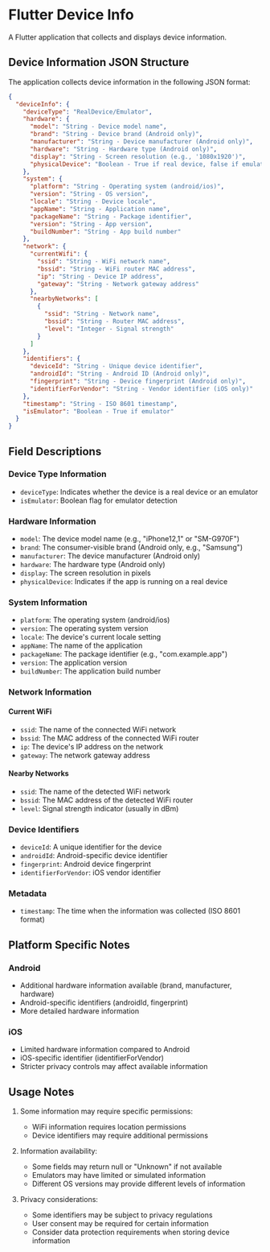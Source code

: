 # Flutter Device Info

A Flutter application that collects and displays device information.

## Device Information JSON Structure

The application collects device information in the following JSON format:

```json
{
  "deviceInfo": {
    "deviceType": "RealDevice/Emulator",
    "hardware": {
      "model": "String - Device model name",
      "brand": "String - Device brand (Android only)",
      "manufacturer": "String - Device manufacturer (Android only)",
      "hardware": "String - Hardware type (Android only)",
      "display": "String - Screen resolution (e.g., '1080x1920')",
      "physicalDevice": "Boolean - True if real device, false if emulator"
    },
    "system": {
      "platform": "String - Operating system (android/ios)",
      "version": "String - OS version",
      "locale": "String - Device locale",
      "appName": "String - Application name",
      "packageName": "String - Package identifier",
      "version": "String - App version",
      "buildNumber": "String - App build number"
    },
    "network": {
      "currentWifi": {
        "ssid": "String - WiFi network name",
        "bssid": "String - WiFi router MAC address",
        "ip": "String - Device IP address",
        "gateway": "String - Network gateway address"
      },
      "nearbyNetworks": [
        {
          "ssid": "String - Network name",
          "bssid": "String - Router MAC address",
          "level": "Integer - Signal strength"
        }
      ]
    },
    "identifiers": {
      "deviceId": "String - Unique device identifier",
      "androidId": "String - Android ID (Android only)",
      "fingerprint": "String - Device fingerprint (Android only)",
      "identifierForVendor": "String - Vendor identifier (iOS only)"
    },
    "timestamp": "String - ISO 8601 timestamp",
    "isEmulator": "Boolean - True if emulator"
  }
}
```

## Field Descriptions

### Device Type Information
- `deviceType`: Indicates whether the device is a real device or an emulator
- `isEmulator`: Boolean flag for emulator detection

### Hardware Information
- `model`: The device model name (e.g., "iPhone12,1" or "SM-G970F")
- `brand`: The consumer-visible brand (Android only, e.g., "Samsung")
- `manufacturer`: The device manufacturer (Android only)
- `hardware`: The hardware type (Android only)
- `display`: The screen resolution in pixels
- `physicalDevice`: Indicates if the app is running on a real device

### System Information
- `platform`: The operating system (android/ios)
- `version`: The operating system version
- `locale`: The device's current locale setting
- `appName`: The name of the application
- `packageName`: The package identifier (e.g., "com.example.app")
- `version`: The application version
- `buildNumber`: The application build number

### Network Information
#### Current WiFi
- `ssid`: The name of the connected WiFi network
- `bssid`: The MAC address of the connected WiFi router
- `ip`: The device's IP address on the network
- `gateway`: The network gateway address

#### Nearby Networks
- `ssid`: The name of the detected WiFi network
- `bssid`: The MAC address of the detected WiFi router
- `level`: Signal strength indicator (usually in dBm)

### Device Identifiers
- `deviceId`: A unique identifier for the device
- `androidId`: Android-specific device identifier
- `fingerprint`: Android device fingerprint
- `identifierForVendor`: iOS vendor identifier

### Metadata
- `timestamp`: The time when the information was collected (ISO 8601 format)

## Platform Specific Notes

### Android
- Additional hardware information available (brand, manufacturer, hardware)
- Android-specific identifiers (androidId, fingerprint)
- More detailed hardware information

### iOS
- Limited hardware information compared to Android
- iOS-specific identifier (identifierForVendor)
- Stricter privacy controls may affect available information

## Usage Notes

1. Some information may require specific permissions:
   - WiFi information requires location permissions
   - Device identifiers may require additional permissions

2. Information availability:
   - Some fields may return null or "Unknown" if not available
   - Emulators may have limited or simulated information
   - Different OS versions may provide different levels of information

3. Privacy considerations:
   - Some identifiers may be subject to privacy regulations
   - User consent may be required for certain information
   - Consider data protection requirements when storing device information
